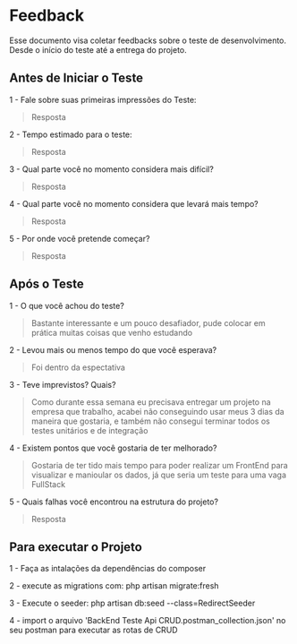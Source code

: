 # Feedback
Esse documento visa coletar feedbacks sobre o teste de desenvolvimento. Desde o início do teste até a entrega do projeto.

## Antes de Iniciar o Teste

1 - Fale sobre suas primeiras impressões do Teste:
> Resposta

2 - Tempo estimado para o teste:
> Resposta

3 - Qual parte você no momento considera mais difícil?
> Resposta

4 - Qual parte você no momento considera que levará mais tempo?
> Resposta

5 - Por onde você pretende começar?
> Resposta


## Após o Teste

1 - O que você achou do teste?
> Bastante interessante e um pouco desafiador, pude colocar em prática muitas coisas que venho estudando

2 - Levou mais ou menos tempo do que você esperava?
> Foi dentro da espectativa

3 - Teve imprevistos? Quais?
> Como durante essa semana eu precisava entregar um projeto na empresa que trabalho, acabei não conseguindo usar meus 3 dias da maneira que gostaria, e também não consegui terminar todos os testes unitários e de integração 

4 - Existem pontos que você gostaria de ter melhorado?
> Gostaria de ter tido mais tempo para poder realizar um FrontEnd para visualizar e manioular os dados, já que seria um teste para uma vaga FullStack

5 - Quais falhas você encontrou na estrutura do projeto?
> Resposta


## Para executar o Projeto
1 - Faça as intalações da dependências do composer

2 - execute as migrations com: php artisan migrate:fresh

3 - Execute o seeder: php artisan db:seed --class=RedirectSeeder

4 - import o arquivo 'BackEnd Teste Api CRUD.postman_collection.json' no seu postman para executar as rotas de CRUD